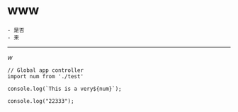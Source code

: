 # www
    - 是否
    - 来

---

*w*

```
// Global app controller
import num from './test'

console.log(`This is a very${num}`);

console.log("22333");
```